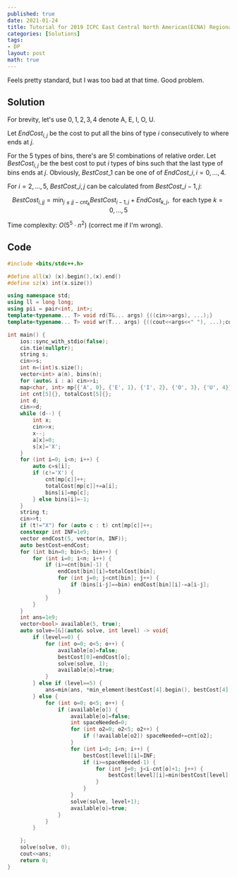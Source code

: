 ```yaml
---
published: true
date: 2021-01-24
title: Tutorial for 2019 ICPC East Central North American(ECNA) Regional Contest K - Where Have You Bin
categories: [Solutions]
tags: 
- DP
layout: post
math: true
---
```


Feels pretty standard, but I was too bad at that time. Good problem.


## Solution

For brevity, let's use $0,1,2,3,4$ denote A, E, I, O, U.

Let $\textit {EndCost}_{i, j}$ be the cost to put all the bins of type $i$ consecutively to where ends at $j$.

For the 5 types of bins, there's are $5!$ combinations of relative order. Let $\textit {BestCost}_{i, j}$  be the best cost to put $i$ types of bins such that the last type of bins ends at $j$. Obviously, $\textit{BestCost}\_{1}$ can be one of of $\textit{EndCost}\_i, i=0,\dots,4$. 

For $i=2,\dots, 5$, $\textit{BestCost}\_{i, j}$ can be calculated from $\textit{BestCost}\_{i-1, j}$:

$$\textit{BestCost} _{i,jj}=\min _{j\le jj-cnt_k}\textit{BestCost} _{i-1, j}+\textit{EndCost} _{k, j},~~\text{for each type } k=0,\dots,5$$


Time complexity: $O(5^5\cdot n^2)$ (correct me if I'm wrong).

## Code

```cpp
#include <bits/stdc++.h>

#define all(x) (x).begin(),(x).end()
#define sz(x) int(x.size())

using namespace std;
using ll = long long;
using pii = pair<int, int>;
template<typename... T> void rd(T&... args) {((cin>>args), ...);}
template<typename... T> void wr(T... args) {((cout<<args<<" "), ...);cout<<endl;}

int main() {
    ios::sync_with_stdio(false);
    cin.tie(nullptr);
    string s;
    cin>>s;
    int n=(int)s.size();
    vector<int> a(n), bins(n);
    for (auto& i : a) cin>>i;
    map<char, int> mp{{'A', 0}, {'E', 1}, {'I', 2}, {'O', 3}, {'U', 4}};
    int cnt[5]{}, totalCost[5]{};
    int d;
    cin>>d;
    while (d--) {
        int x;
        cin>>x;
        x--;
        a[x]=0;
        s[x]='X';
    }
    for (int i=0; i<n; i++) {
        auto c=s[i];
        if (c!='X') {
            cnt[mp[c]]++;
            totalCost[mp[c]]+=a[i];
            bins[i]=mp[c];
        } else bins[i]=-1;
    }
    string t;
    cin>>t;
    if (t!="X") for (auto c : t) cnt[mp[c]]++;
    constexpr int INF=1e9;
    vector endCost(5, vector(n, INF));
    auto bestCost=endCost;
    for (int bin=0; bin<5; bin++) {
        for (int i=0; i<n; i++) {
            if (i>=cnt[bin]-1) {
                endCost[bin][i]=totalCost[bin];
                for (int j=0; j<cnt[bin]; j++) {
                    if (bins[i-j]==bin) endCost[bin][i]-=a[i-j];
                }
            }
        }
    }
    int ans=1e9;
    vector<bool> available(5, true);
    auto solve=[&](auto& solve, int level) -> void{
        if (level==0) {
            for (int o=0; o<5; o++) {
                available[o]=false;
                bestCost[0]=endCost[o];
                solve(solve, 1);
                available[o]=true;
            }
        } else if (level==5) {
            ans=min(ans, *min_element(bestCost[4].begin(), bestCost[4].end()));
        } else {
            for (int o=0; o<5; o++) {
                if (available[o]) {
                    available[o]=false;
                    int spaceNeeded=0;
                    for (int o2=0; o2<5; o2++) {
                        if (!available[o2]) spaceNeeded+=cnt[o2];
                    }
                    for (int i=0; i<n; i++) {
                        bestCost[level][i]=INF;
                        if (i>=spaceNeeded-1) {
                            for (int j=0; j<i-cnt[o]+1; j++) {
                                bestCost[level][i]=min(bestCost[level][i], bestCost[level-1][j]+endCost[o][i]);
                            }
                        }
                    }
                    solve(solve, level+1);
                    available[o]=true;
                }
            }
        }

    };
    solve(solve, 0);
    cout<<ans;
    return 0;
}
```
